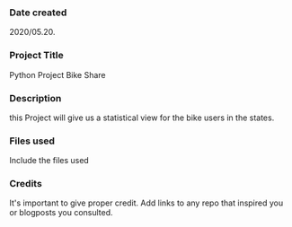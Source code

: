 ### Date created
2020/05.20.

### Project Title
Python Project Bike Share

### Description
this Project will give us a statistical view for the bike users in the states.

### Files used
Include the files used

### Credits
It's important to give proper credit. Add links to any repo that inspired you or blogposts you consulted.

